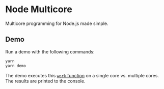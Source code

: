 # Node Multicore

Multicore programming for Node.js made simple.


## Demo

Run a demo with the following commands:

```bash
yarn
yarn demo
```

The demo executes this [`work` function](demo/module.js) on a single core vs.
multiple cores. The results are printed to the console.
